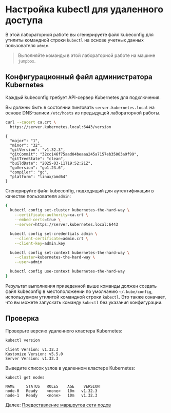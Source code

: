 # Настройка kubectl для удаленного доступа

В этой лабораторной работе вы сгенерируете файл kubeconfig для утилиты командной строки `kubectl` на основе учетных
данных пользователя `admin`.

> Выполняйте команды в этой лабораторной работе на машине `jumpbox`.

## Конфигурационный файл администратора Kubernetes

Каждый kubeconfig требует API-сервер Kubernetes для подключения.

Вы должны быть в состоянии пинговать `server.kubernetes.local` на основе DNS-записи `/etc/hosts` из предыдущей
лабораторной работы.

```bash
curl --cacert ca.crt \
  https://server.kubernetes.local:6443/version
```

```text
{
  "major": "1",
  "minor": "32",
  "gitVersion": "v1.32.3",
  "gitCommit": "32cc146f75aad04beaaa245a7157eb35063a9f99",
  "gitTreeState": "clean",
  "buildDate": "2025-03-11T19:52:21Z",
  "goVersion": "go1.23.6",
  "compiler": "gc",
  "platform": "linux/amd64"
}
```

Сгенерируйте файл kubeconfig, подходящий для аутентификации в качестве пользователя `admin`:

```bash
{
  kubectl config set-cluster kubernetes-the-hard-way \
    --certificate-authority=ca.crt \
    --embed-certs=true \
    --server=https://server.kubernetes.local:6443

  kubectl config set-credentials admin \
    --client-certificate=admin.crt \
    --client-key=admin.key

  kubectl config set-context kubernetes-the-hard-way \
    --cluster=kubernetes-the-hard-way \
    --user=admin

  kubectl config use-context kubernetes-the-hard-way
}
```

Результат выполнения приведенной выше команды должен создать файл kubeconfig в местоположении по умолчанию
`~/.kube/config`, используемом утилитой командной строки `kubectl`. Это также означает, что вы можете запускать команду
`kubectl` без указания конфигурации.

## Проверка

Проверьте версию удаленного кластера Kubernetes:

```bash
kubectl version
```

```text
Client Version: v1.32.3
Kustomize Version: v5.5.0
Server Version: v1.32.3
```

Выведите список узлов в удаленном кластере Kubernetes:

```bash
kubectl get nodes
```

```
NAME     STATUS   ROLES    AGE    VERSION
node-0   Ready    <none>   10m   v1.32.3
node-1   Ready    <none>   10m   v1.32.3
```

Далее: [Предоставление маршрутов сети подов](12-pod-network-routes.md)
